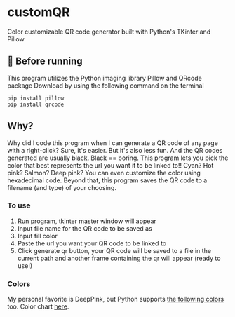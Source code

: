 # customQR
Color customizable QR code generator built with Python's TKinter and Pillow

## 📌 Before running
This program utilizes the Python imaging library Pillow and QRcode package
Download by using the following command on the terminal
```
pip install pillow
pip install qrcode
```

## Why?
Why did I code this program when I can generate a QR code of any page with a right-click? Sure, it's easier. But it's also less fun. And the QR codes generated are usually black. Black == boring.
This program lets you pick the color that best represents the url you want it to be linked to!! Cyan? Hot pink? Salmon? Deep pink? You can even customize the color using hexadecimal code. 
Beyond that, this program saves the QR code to a filename (and type) of your choosing.

### To use
1. Run program, tkinter master window will appear
2. Input file name for the QR code to be saved as
3. Input fill color
4. Paste the url you want your QR code to be linked to
5. Click generate qr button, your QR code will be saved to a file in the current path and another frame containing the qr will appear (ready to use!)

### Colors
My personal favorite is DeepPink, but Python supports [the following colors](https://stackoverflow.com/questions/4969543/colour-chart-for-tkinter-and-tix) too.
Color chart [here](https://i0.wp.com/www.wikipython.com/wp-content/uploads/Color-chart-capture-082321.jpg?resize=1000%2C566&ssl=1).

